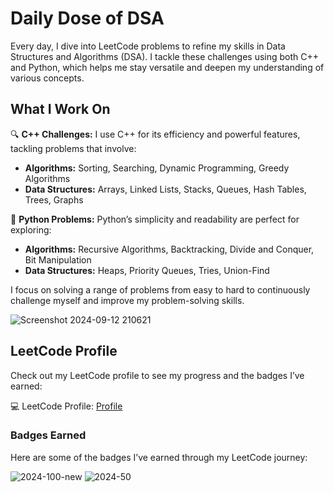 
# Daily Dose of DSA

Every day, I dive into LeetCode problems to refine my skills in Data Structures and Algorithms (DSA). I tackle these challenges using both C++ and Python, which helps me stay versatile and deepen my understanding of various concepts.

## What I Work On
🔍 **C++ Challenges:** I use C++ for its efficiency and powerful features, tackling problems that involve:

- **Algorithms:** Sorting, Searching, Dynamic Programming, Greedy Algorithms
- **Data Structures:** Arrays, Linked Lists, Stacks, Queues, Hash Tables, Trees, Graphs

🐍 **Python Problems:** Python’s simplicity and readability are perfect for exploring:

- **Algorithms:** Recursive Algorithms, Backtracking, Divide and Conquer, Bit Manipulation
- **Data Structures:** Heaps, Priority Queues, Tries, Union-Find

I focus on solving a range of problems from easy to hard to continuously challenge myself and improve my problem-solving skills.

![Screenshot 2024-09-12 210621](https://github.com/user-attachments/assets/668f9a14-a216-4e36-a629-721fe6a973ab)

## LeetCode Profile
Check out my LeetCode profile to see my progress and the badges I’ve earned:

💻 LeetCode Profile: [Profile](https://leetcode.com/u/akkshiiitaa/)

### Badges Earned


Here are some of the badges I’ve earned through my LeetCode journey:

 ![2024-100-new](https://github.com/user-attachments/assets/ff541c6a-40bf-41fe-9ebe-ccc1e5373b55)
 ![2024-50](https://github.com/user-attachments/assets/4a2aaf39-1f76-45d2-b78f-cd76940f86d6)

